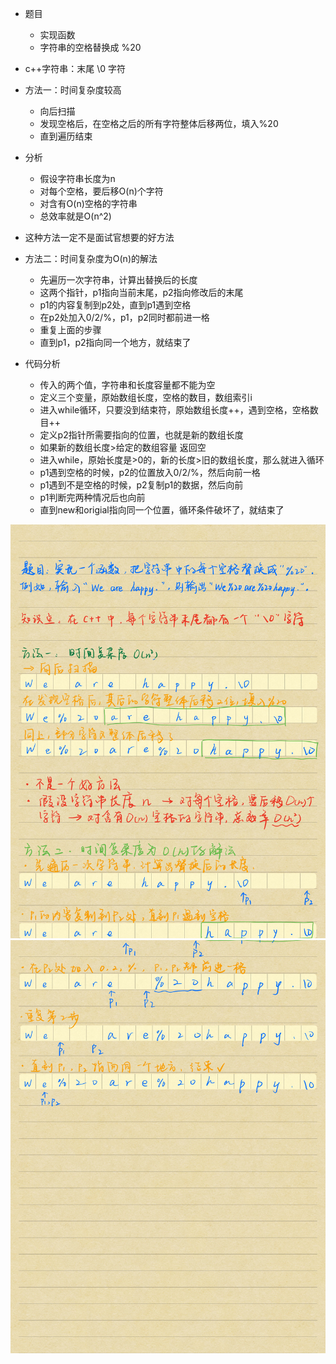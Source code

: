 - 题目
  - 实现函数
  - 字符串的空格替换成 %20

- c++字符串：末尾 \0 字符

- 方法一：时间复杂度较高
  - 向后扫描
  - 发现空格后，在空格之后的所有字符整体后移两位，填入%20
  - 直到遍历结束

- 分析
  - 假设字符串长度为n
  - 对每个空格，要后移O(n)个字符
  - 对含有O(n)空格的字符串
  - 总效率就是O(n^2)

- 这种方法一定不是面试官想要的好方法

- 方法二：时间复杂度为O(n)的解法
  - 先遍历一次字符串，计算出替换后的长度
  - 这两个指针，p1指向当前末尾，p2指向修改后的末尾
  - p1的内容复制到p2处，直到p1遇到空格
  - 在p2处加入0/2/%，p1，p2同时都前进一格
  - 重复上面的步骤
  - 直到p1，p2指向同一个地方，就结束了

- 代码分析
  - 传入的两个值，字符串和长度容量都不能为空
  - 定义三个变量，原始数组长度，空格的数目，数组索引i
  - 进入while循环，只要没到结束符，原始数组长度++，遇到空格，空格数目++
  - 定义p2指针所需要指向的位置，也就是新的数组长度
  - 如果新的数组长度>给定的数组容量 返回空
  - 进入while，原始长度是>0的，新的长度>旧的数组长度，那么就进入循环
  - p1遇到空格的时候，p2的位置放入0/2/%，然后向前一格
  - p1遇到不是空格的时候，p2复制p1的数据，然后向前
  - p1判断完两种情况后也向前
  - 直到new和origial指向同一个位置，循环条件破坏了，就结束了

![](剑指offer-3.jpg)
![](剑指offer-4.jpg)
